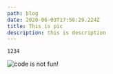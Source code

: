 ```yaml
---
path: blog
date: 2020-06-03T17:56:29.224Z
title: This is pic
description: this is description
---
```

```
1234
```

![](../../assets/screen-shot-2020-04-29-at-3.45.21-pm.png "code is not fun!")
